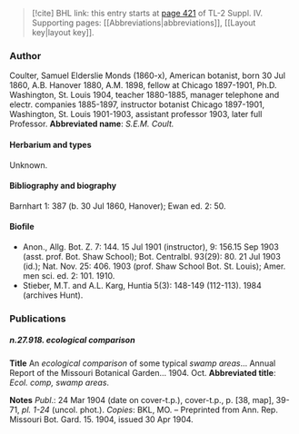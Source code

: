 > [!cite] BHL link: this entry starts at [page 421](https://www.biodiversitylibrary.org/page/33266098) of TL-2 Suppl. IV.
> Supporting pages: [[Abbreviations|abbreviations]], [[Layout key|layout key]].

### Author

Coulter, Samuel Elderslie Monds (1860-x), American botanist, born 30 Jul 1860, A.B. Hanover 1880, A.M. 1898, fellow at Chicago 1897-1901, Ph.D. Washington, St. Louis 1904, teacher 1880-1885, manager telephone and electr. companies 1885-1897, instructor botanist Chicago 1897-1901, Washington, St. Louis 1901-1903, assistant professor 1903, later full Professor. 
**Abbreviated name**: *S.E.M. Coult.*

#### Herbarium and types

Unknown.

#### Bibliography and biography

Barnhart 1: 387 (b. 30 Jul 1860, Hanover); Ewan ed. 2: 50.

#### Biofile

- Anon., Allg. Bot. Z. 7: 144. 15 Jul 1901 (instructor), 9: 156.15 Sep 1903 (asst. prof. Bot. Shaw School); Bot. Centralbl. 93(29): 80. 21 Jul 1903 (id.); Nat. Nov. 25: 406. 1903 (prof. Shaw School Bot. St. Louis); Amer. men sci. ed. 2: 101. 1910.
- Stieber, M.T. and A.L. Karg, Huntia 5(3): 148-149 (112-113). 1984 (archives Hunt).

### Publications

##### n.27.918. ecological comparison

**Title**
An *ecological comparison* of some typical *swamp areas*... Annual Report of the Missouri Botanical Garden... 1904. Oct.
**Abbreviated title**: *Ecol. comp, swamp areas*.

**Notes**
*Publ*.: 24 Mar 1904 (date on cover-t.p.), cover-t.p., p. \[38, map\], 39-71, *pl. 1-24* (uncol. phot.).
*Copies*: BKL, MO. – Preprinted from Ann. Rep. Missouri Bot. Gard. 15. 1904, issued 30 Apr 1904.

